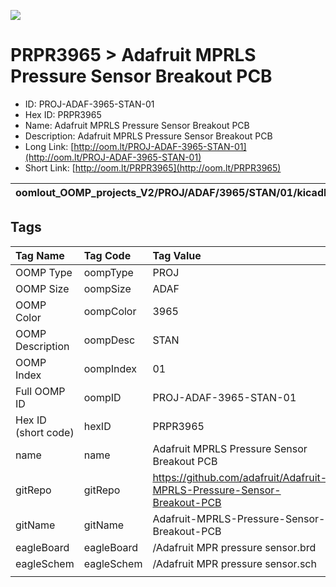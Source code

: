 


  
![][im]
# PRPR3965 > Adafruit MPRLS Pressure Sensor Breakout PCB

- ID: PROJ-ADAF-3965-STAN-01
- Hex ID: PRPR3965
- Name: Adafruit MPRLS Pressure Sensor Breakout PCB
- Description: Adafruit MPRLS Pressure Sensor Breakout PCB
- Long Link: [http://oom.lt/PROJ-ADAF-3965-STAN-01](http://oom.lt/PROJ-ADAF-3965-STAN-01)
- Short Link: [http://oom.lt/PRPR3965](http://oom.lt/PRPR3965)
  

|oomlout_OOMP_projects_V2/PROJ/ADAF/3965/STAN/01/kicadPcb3dFront.png|oomlout_OOMP_projects_V2/PROJ/ADAF/3965/STAN/01/kicadPcb3dBack.png|oomlout_OOMP_projects_V2/PROJ/ADAF/3965/STAN/01/kicadPcb3d.png||
| :---: | :---: | :---: | :---: |

## Tags
  

|Tag Name|Tag Code|Tag Value|
| :--- | :--- | :--- |
|OOMP Type|oompType|PROJ|
|OOMP Size|oompSize|ADAF|
|OOMP Color|oompColor|3965|
|OOMP Description|oompDesc|STAN|
|OOMP Index|oompIndex|01|
|Full OOMP ID|oompID|PROJ-ADAF-3965-STAN-01|
|Hex ID (short code)|hexID|PRPR3965|
|name|name|Adafruit MPRLS Pressure Sensor Breakout PCB|
|gitRepo|gitRepo|https://github.com/adafruit/Adafruit-MPRLS-Pressure-Sensor-Breakout-PCB|
|gitName|gitName|Adafruit-MPRLS-Pressure-Sensor-Breakout-PCB|
|eagleBoard|eagleBoard|/Adafruit MPR pressure sensor.brd|
|eagleSchem|eagleSchem|/Adafruit MPR pressure sensor.sch|
||||



[im]: PROJ/ADAF/3965/STAN/01/kicadPcb3d_450.png
